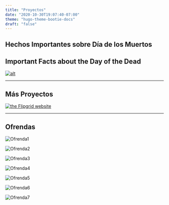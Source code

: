 ```yaml
---
title: "Proyectos"
date: "2020-10-30T19:07:40-07:00"
theme: "hugo-theme-bootie-docs"
draft: "false"
---
```


## Hechos Importantes sobre Día de los Muertos
## Important Facts about the Day of the Dead
[![alt](https://drive.google.com/uc?export=view&id=1Fmwi0kcJR1_HlRA_KXscZ702c_sl7wX8)](https://flipgrid.com/328d53bb)

----------

## Más Proyectos
[![the Flipgrid website](https://drive.google.com/uc?export=view&id=12CpEgv8jbDd6jZqyUcNrnqupjOYmjkte)]("https://flipgrid.com/292babd1")

----------

## Ofrendas

![Ofrenda1](https://drive.google.com/uc?export=view&id=1vqetAQL8WCv6_TRD_uTgYWlGa9h6K44m)

![Ofrenda2](https://drive.google.com/uc?export=view&id=1sn-S2EbxSrgIyOTxcDxdN-4Qksx-KPsm)

![Ofrenda3](https://drive.google.com/uc?export=view&id=1SGauJ9st7_iwJ3f0Y7wrryHkPPKktcc-)

![Ofrenda4](https://drive.google.com/uc?export=view&id=1HFlgrmrzZu4QYSN2dfF7yH5PyG9n1LG0)

![Ofrenda5](https://drive.google.com/uc?export=view&id=1myqmpsAN3AutdzCO8v1JaNXRShQQp_pQ)

![Ofrenda6](https://drive.google.com/uc?export=view&id=18NgkpuBL0VMsSRXkP4l3wR9la048xi3w)

![Ofrenda7](https://drive.google.com/uc?export=view&id=1da0nJ77zchpf5R-YLgE4L_AOEhiIxMAk)